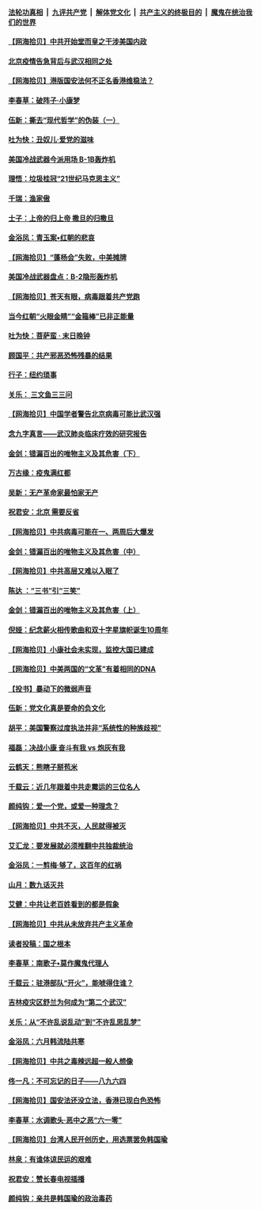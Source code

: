 ####  [法轮功真相](../../../../basic/blob/master/README.md?t=06232302) &nbsp;|&nbsp; [九评共产党](../../../../9ping.md/blob/master/README.md?t=06232302) &nbsp;|&nbsp; [解体党文化](../../../../jtdwh.md/blob/master/README.md?t=06232302)  &nbsp;|&nbsp; [共产主义的终极目的](../../../../gczydzjmd.md/blob/master/README.md?t=06232302) &nbsp;|&nbsp; [魔鬼在统治我们的世界](../../../../mgztzwmdsj.md/blob/master/README.md?t=06232302) 

#### [【网海拾贝】中共开始堂而皇之干涉美国内政](../pages/nsc993/n12205646.md?t=06232302) 

#### [北京疫情告急背后与武汉相同之处](../pages/nsc993/n12201610.md?t=06232302) 

#### [【网海拾贝】港版国安法何不正名香港维稳法？](../pages/nsc993/n12203675.md?t=06232302) 

#### [李春草：破阵子·小康梦](../pages/nsc993/n12202996.md?t=06232302) 

#### [伍新：撕去“现代哲学”的伪装（一）](../pages/nsc993/n12202666.md?t=06232302) 

#### [吐为快：丑奴儿·爱党的滋味](../pages/nsc993/n12202630.md?t=06232302) 

#### [美国冷战武器今派用场 B-1B轰炸机](../pages/nsc993/n12202368.md?t=06232302) 

#### [理悟：垃圾桂冠“21世纪马克思主义”](../pages/nsc993/n12201220.md?t=06232302) 

#### [千瑞：渔家傲](../pages/nsc993/n12201174.md?t=06232302) 

#### [士子：上帝的归上帝 撒旦的归撒旦](../pages/nsc993/n12199902.md?t=06232302) 

#### [金浴凤：青玉案•红朝的悲哀](../pages/nsc993/n12199650.md?t=06232302) 

#### [【网海拾贝】“蓬杨会”失败，中美摊牌](../pages/nsc993/n12199598.md?t=06232302) 

#### [美国冷战武器盘点：B-2隐形轰炸机](../pages/nsc993/n12199226.md?t=06232302) 

#### [【网海拾贝】苍天有眼，病毒跟着共产党跑](../pages/nsc993/n12197648.md?t=06232302) 

#### [当今红朝“火眼金睛”“金箍棒”已非正能量](../pages/nsc993/n12196834.md?t=06232302) 

#### [吐为快：菩萨蛮 · 末日晚钟](../pages/nsc993/n12196689.md?t=06232302) 

#### [顾国平：共产邪恶恐怖残暴的结果](../pages/nsc993/n12195238.md?t=06232302) 

#### [行子：纽约琐事](../pages/nsc993/n12194752.md?t=06232302) 

#### [关乐： 三文鱼三三问](../pages/nsc993/n12194626.md?t=06232302) 

#### [【网海拾贝】中国学者警告北京病毒可能比武汉强](../pages/nsc993/n12193964.md?t=06232302) 

#### [念九字真言——武汉肺炎临床疗效的研究报告](../pages/nsc993/n12190804.md?t=06232302) 

#### [金剑：错漏百出的唯物主义及其危害（下）](../pages/nsc993/n12191909.md?t=06232302) 

#### [万古缘：疫鬼满红都](../pages/nsc993/n12191847.md?t=06232302) 

#### [吴新：无产革命家最怕家无产](../pages/nsc993/n12191806.md?t=06232302) 

#### [祝君安：北京 需要反省](../pages/nsc993/n12191766.md?t=06232302) 

#### [【网海拾贝】中共病毒可能在一、两周后大爆发](../pages/nsc993/n12190517.md?t=06232302) 

#### [金剑：错漏百出的唯物主义及其危害（中）](../pages/nsc993/n12188778.md?t=06232302) 

#### [【网海拾贝】中共高层又难以入眠了](../pages/nsc993/n12188425.md?t=06232302) 

#### [陈达 ：“三书”引“三笑”](../pages/nsc993/n12187929.md?t=06232302) 

#### [金剑：错漏百出的唯物主义及其危害（上）](../pages/nsc993/n12186502.md?t=06232302) 

#### [倪娅：纪念薪火相传歌曲和双十字星旗帜诞生10周年](../pages/nsc993/n12186439.md?t=06232302) 

#### [【网海拾贝】小康社会未实现，监控大国已建成](../pages/nsc993/n12185468.md?t=06232302) 

#### [【网海拾贝】中美两国的“文革”有着相同的DNA](../pages/nsc993/n12184487.md?t=06232302) 

#### [【投书】暴动下的微弱声音](../pages/nsc993/n12183493.md?t=06232302) 

#### [伍新：党文化真是要命的负文化](../pages/nsc993/n12182742.md?t=06232302) 

#### [胡平：美国警察过度执法并非“系统性的种族歧视”](../pages/nsc993/n12182713.md?t=06232302) 

#### [福磊：决战小康 奋斗有我 vs 炮灰有我](../pages/nsc993/n12182693.md?t=06232302) 

#### [云鹤天：熊瞎子掰苞米](../pages/nsc993/n12182680.md?t=06232302) 

#### [千载云：近几年跟着中共走霉运的三位名人](../pages/nsc993/n12182649.md?t=06232302) 

#### [颜纯钩：爱一个党，或爱一种理念？](../pages/nsc993/n12182640.md?t=06232302) 

#### [【网海拾贝】中共不灭，人民就得被灭](../pages/nsc993/n12180698.md?t=06232302) 

#### [艾汇龙：要发展就必须推翻中共独裁统治](../pages/nsc993/n12180647.md?t=06232302) 

#### [金浴凤：一剪梅·够了，这百年的红祸](../pages/nsc993/n12180002.md?t=06232302) 

#### [山月：数九话灭共](../pages/nsc993/n12179940.md?t=06232302) 

#### [艾健：中共让老百姓看到的都是假象](../pages/nsc993/n12179778.md?t=06232302) 

#### [【网海拾贝】中共从未放弃共产主义革命](../pages/nsc993/n12176687.md?t=06232302) 

#### [读者投稿：国之根本](../pages/nsc993/n12176662.md?t=06232302) 

#### [李春草：南歌子•莫作魔鬼代理人](../pages/nsc993/n12176610.md?t=06232302) 

#### [千载云：驻港部队“开火”，能唬得住谁？](../pages/nsc993/n12176028.md?t=06232302) 

#### [吉林疫灾区舒兰为何成为“第二个武汉”](../pages/nsc993/n12172816.md?t=06232302) 

#### [关乐：从“不许乱说乱动”到“不许乱思乱梦”](../pages/nsc993/n12174760.md?t=06232302) 

#### [金浴凤：六月韩流陆共寒](../pages/nsc993/n12174739.md?t=06232302) 

#### [【网海拾贝】中共之毒辣远超一般人想像](../pages/nsc993/n12174574.md?t=06232302) 

#### [佟一凡：不可忘记的日子——八九六四](../pages/nsc993/n12174371.md?t=06232302) 

#### [【网海拾贝】国安法还没立法，香港已现白色恐怖](../pages/nsc993/n12172467.md?t=06232302) 

#### [李春草：水调歌头·恶中之恶“六一零”](../pages/nsc993/n12171662.md?t=06232302) 

#### [【网海拾贝】台湾人民开创历史，用选票罢免韩国瑜](../pages/nsc993/n12169412.md?t=06232302) 

#### [林泉：有谁体谅民运的艰难](../pages/nsc993/n12169204.md?t=06232302) 

#### [祝君安：赞长春电视插播](../pages/nsc993/n12168998.md?t=06232302) 

#### [颜纯钩：亲共是韩国瑜的政治毒药](../pages/nsc993/n12168959.md?t=06232302) 

